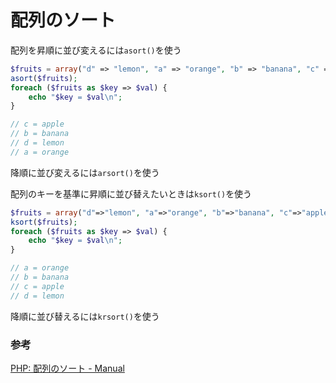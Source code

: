 # 配列のソート

配列を昇順に並び変えるには`asort()`を使う

```php
$fruits = array("d" => "lemon", "a" => "orange", "b" => "banana", "c" => "apple");
asort($fruits);
foreach ($fruits as $key => $val) {
    echo "$key = $val\n";
}

// c = apple
// b = banana
// d = lemon
// a = orange
```

降順に並び変えるには`arsort()`を使う

配列のキーを基準に昇順に並び替えたいときは`ksort()`を使う

```php
$fruits = array("d"=>"lemon", "a"=>"orange", "b"=>"banana", "c"=>"apple");
ksort($fruits);
foreach ($fruits as $key => $val) {
    echo "$key = $val\n";
}

// a = orange
// b = banana
// c = apple
// d = lemon
```

降順に並び替えるには`krsort()`を使う

### 参考

[PHP: 配列のソート \- Manual](https://www.php.net/manual/ja/array.sorting.php)